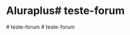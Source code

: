 # Aluraplus#   t e s t e - f o r u m  
 #   t e s t e - f o r u m  
 #   t e s t e - f o r u m  
 